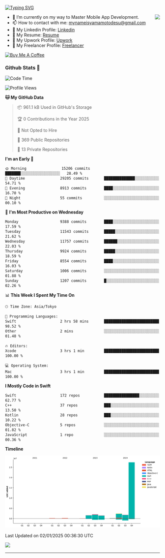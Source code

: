
[![Typing SVG](https://readme-typing-svg.demolab.com/?lines=Thank+You+For+Visiting!!;You+Are+Welcome✨;I+am+Kyo+Yamamoto;Mobile+Developer)](https://git.io/typing-svg)
<p>
<img align="right" src="https://media.giphy.com/media/26ufdb3cYKwbRtYVW/giphy.gif" style="max-width:100%;" height="150px">

- 🌱 I’m currently on my way to Master Mobile App Development.
- 📫 How to contact with me: mynameisyamamotodesu@gmail.com
- 🔗 My Linkedin Profile: [Linkedin](https://www.linkedin.com/in/kyo-yamamoto-a2ab50239)
- 🔗 My Resume: [Resume](https://www.kickresume.com/cv/rNok4e/)
- 🔗 My Upwork Profile: [Upwork](https://www.upwork.com/freelancers/~01aa9115102bb4af25)
- 🔗 My Freelancer Profile: [Freelancer](https://www.freelancer.com/u/yamamotodesu)

<a href="https://www.buymeacoffee.com/kyoyamamoto" target="_blank"><img src="https://cdn.buymeacoffee.com/buttons/default-orange.png" alt="Buy Me A Coffee" height="41" width="174"></a>

### Github Stats 🥇 
<!--START_SECTION:waka-->
![Code Time](http://img.shields.io/badge/Code%20Time-959%20hrs%2027%20mins-blue)

![Profile Views](http://img.shields.io/badge/Profile%20Views-1-blue)

**🐱 My GitHub Data** 

> 📦 961.1 kB Used in GitHub's Storage 
 > 
> 🏆 0 Contributions in the Year 2025
 > 
> 🚫 Not Opted to Hire
 > 
> 📜 369 Public Repositories 
 > 
> 🔑 13 Private Repositories 
 > 
**I'm an Early 🐤** 

```text
🌞 Morning                15206 commits       ███████░░░░░░░░░░░░░░░░░░   28.49 % 
🌆 Daytime                29205 commits       ██████████████░░░░░░░░░░░   54.71 % 
🌃 Evening                8913 commits        ████░░░░░░░░░░░░░░░░░░░░░   16.70 % 
🌙 Night                  55 commits          ░░░░░░░░░░░░░░░░░░░░░░░░░   00.10 % 
```
📅 **I'm Most Productive on Wednesday** 

```text
Monday                   9388 commits        ████░░░░░░░░░░░░░░░░░░░░░   17.59 % 
Tuesday                  11543 commits       █████░░░░░░░░░░░░░░░░░░░░   21.62 % 
Wednesday                11757 commits       ██████░░░░░░░░░░░░░░░░░░░   22.03 % 
Thursday                 9924 commits        █████░░░░░░░░░░░░░░░░░░░░   18.59 % 
Friday                   8554 commits        ████░░░░░░░░░░░░░░░░░░░░░   16.03 % 
Saturday                 1006 commits        ░░░░░░░░░░░░░░░░░░░░░░░░░   01.88 % 
Sunday                   1207 commits        █░░░░░░░░░░░░░░░░░░░░░░░░   02.26 % 
```


📊 **This Week I Spent My Time On** 

```text
🕑︎ Time Zone: Asia/Tokyo

💬 Programming Languages: 
Swift                    2 hrs 58 mins       █████████████████████████   98.52 % 
Other                    2 mins              ░░░░░░░░░░░░░░░░░░░░░░░░░   01.48 % 

🔥 Editors: 
Xcode                    3 hrs 1 min         █████████████████████████   100.00 % 

💻 Operating System: 
Mac                      3 hrs 1 min         █████████████████████████   100.00 % 
```

**I Mostly Code in Swift** 

```text
Swift                    172 repos           ████████████████░░░░░░░░░   62.77 % 
C++                      37 repos            ███░░░░░░░░░░░░░░░░░░░░░░   13.50 % 
Kotlin                   28 repos            ███░░░░░░░░░░░░░░░░░░░░░░   10.22 % 
Objective-C              5 repos             ░░░░░░░░░░░░░░░░░░░░░░░░░   01.82 % 
JavaScript               1 repo              ░░░░░░░░░░░░░░░░░░░░░░░░░   00.36 % 
```



**Timeline**

![Lines of Code chart](https://raw.githubusercontent.com/YamamotoDesu/YamamotoDesu/main/assets/bar_graph.png)


 Last Updated on 02/01/2025 00:36:30 UTC
<!--END_SECTION:waka-->

![](https://github-profile-summary-cards.vercel.app/api/cards/profile-details?username=YamamotoDesu&theme=vue)

----
